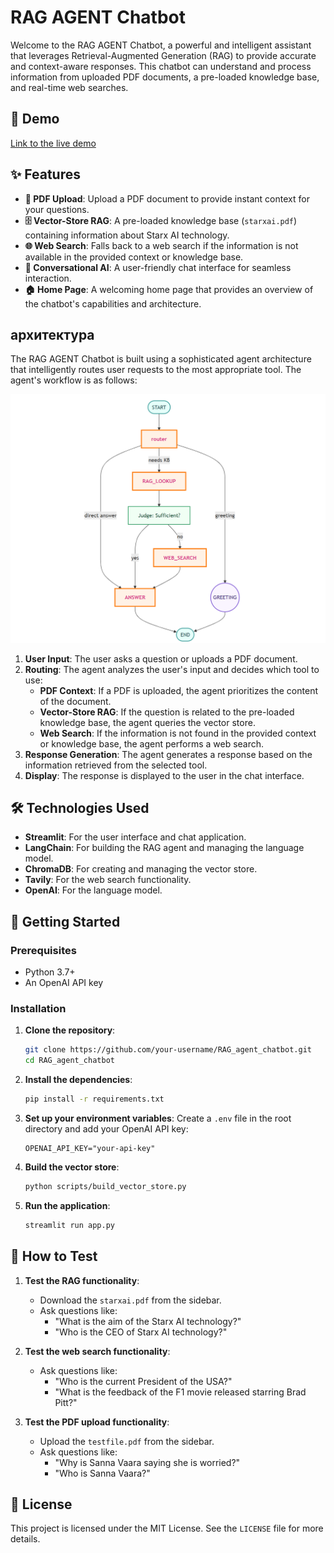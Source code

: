 # RAG AGENT Chatbot

Welcome to the RAG AGENT Chatbot, a powerful and intelligent assistant that leverages Retrieval-Augmented Generation (RAG) to provide accurate and context-aware responses. This chatbot can understand and process information from uploaded PDF documents, a pre-loaded knowledge base, and real-time web searches.

## 🚀 Demo

[Link to the live demo](https://your-demo-link.com)

## ✨ Features

- **📄 PDF Upload**: Upload a PDF document to provide instant context for your questions.
- **🗄️ Vector-Store RAG**: A pre-loaded knowledge base (`starxai.pdf`) containing information about Starx AI technology.
- **🌐 Web Search**: Falls back to a web search if the information is not available in the provided context or knowledge base.
- **🤖 Conversational AI**: A user-friendly chat interface for seamless interaction.
- **🏠 Home Page**: A welcoming home page that provides an overview of the chatbot's capabilities and architecture.

##  архитектура

The RAG AGENT Chatbot is built using a sophisticated agent architecture that intelligently routes user requests to the most appropriate tool. The agent's workflow is as follows:

![Agent Architecture](data/agent_graph.png)

1. **User Input**: The user asks a question or uploads a PDF document.
2. **Routing**: The agent analyzes the user's input and decides which tool to use:
   - **PDF Context**: If a PDF is uploaded, the agent prioritizes the content of the document.
   - **Vector-Store RAG**: If the question is related to the pre-loaded knowledge base, the agent queries the vector store.
   - **Web Search**: If the information is not found in the provided context or knowledge base, the agent performs a web search.
3. **Response Generation**: The agent generates a response based on the information retrieved from the selected tool.
4. **Display**: The response is displayed to the user in the chat interface.

## 🛠️ Technologies Used

- **Streamlit**: For the user interface and chat application.
- **LangChain**: For building the RAG agent and managing the language model.
- **ChromaDB**: For creating and managing the vector store.
- **Tavily**: For the web search functionality.
- **OpenAI**: For the language model.

## 🚀 Getting Started

### Prerequisites

- Python 3.7+
- An OpenAI API key

### Installation

1. **Clone the repository**:
   ```bash
   git clone https://github.com/your-username/RAG_agent_chatbot.git
   cd RAG_agent_chatbot
   ```

2. **Install the dependencies**:
   ```bash
   pip install -r requirements.txt
   ```

3. **Set up your environment variables**:
   Create a `.env` file in the root directory and add your OpenAI API key:
   ```
   OPENAI_API_KEY="your-api-key"
   ```

4. **Build the vector store**:
   ```bash
   python scripts/build_vector_store.py
   ```

5. **Run the application**:
   ```bash
   streamlit run app.py
   ```

## 🧪 How to Test

1. **Test the RAG functionality**:
   - Download the `starxai.pdf` from the sidebar.
   - Ask questions like:
     - "What is the aim of the Starx AI technology?"
     - "Who is the CEO of Starx AI technology?"

2. **Test the web search functionality**:
   - Ask questions like:
     - "Who is the current President of the USA?"
     - "What is the feedback of the F1 movie released starring Brad Pitt?"

3. **Test the PDF upload functionality**:
   - Upload the `testfile.pdf` from the sidebar.
   - Ask questions like:
     - "Why is Sanna Vaara saying she is worried?"
     - "Who is Sanna Vaara?"

## 📄 License

This project is licensed under the MIT License. See the `LICENSE` file for more details.
